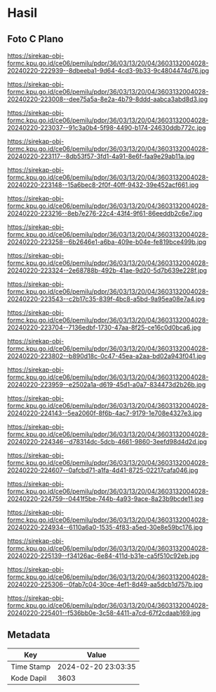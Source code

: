 # Hasil

## Foto C Plano

https://sirekap-obj-formc.kpu.go.id/ce06/pemilu/pdpr/36/03/13/20/04/3603132004028-20240220-222939--8dbeeba1-9d64-4cd3-9b33-9c4804474d76.jpg

https://sirekap-obj-formc.kpu.go.id/ce06/pemilu/pdpr/36/03/13/20/04/3603132004028-20240220-223008--dee75a5a-8e2a-4b79-8ddd-aabca3abd8d3.jpg

https://sirekap-obj-formc.kpu.go.id/ce06/pemilu/pdpr/36/03/13/20/04/3603132004028-20240220-223037--91c3a0b4-5f98-4490-b174-24630ddb772c.jpg

https://sirekap-obj-formc.kpu.go.id/ce06/pemilu/pdpr/36/03/13/20/04/3603132004028-20240220-223117--8db53f57-3fd1-4a91-8e6f-faa9e29ab11a.jpg

https://sirekap-obj-formc.kpu.go.id/ce06/pemilu/pdpr/36/03/13/20/04/3603132004028-20240220-223148--15a6bec8-2f0f-40ff-9432-39e452acf661.jpg

https://sirekap-obj-formc.kpu.go.id/ce06/pemilu/pdpr/36/03/13/20/04/3603132004028-20240220-223216--8eb7e276-22c4-43f4-9f61-86eeddb2c6e7.jpg

https://sirekap-obj-formc.kpu.go.id/ce06/pemilu/pdpr/36/03/13/20/04/3603132004028-20240220-223258--6b2646e1-a6ba-409e-b04e-fe819bce499b.jpg

https://sirekap-obj-formc.kpu.go.id/ce06/pemilu/pdpr/36/03/13/20/04/3603132004028-20240220-223324--2e68788b-492b-41ae-9d20-5d7b639e228f.jpg

https://sirekap-obj-formc.kpu.go.id/ce06/pemilu/pdpr/36/03/13/20/04/3603132004028-20240220-223543--c2b17c35-839f-4bc8-a5bd-9a95ea08e7a4.jpg

https://sirekap-obj-formc.kpu.go.id/ce06/pemilu/pdpr/36/03/13/20/04/3603132004028-20240220-223704--7136edbf-1730-47aa-8f25-ce16c0d0bca6.jpg

https://sirekap-obj-formc.kpu.go.id/ce06/pemilu/pdpr/36/03/13/20/04/3603132004028-20240220-223802--b890d18c-0c47-45ea-a2aa-bd02a943f041.jpg

https://sirekap-obj-formc.kpu.go.id/ce06/pemilu/pdpr/36/03/13/20/04/3603132004028-20240220-223959--e2502a1a-d619-45d1-a0a7-834473d2b26b.jpg

https://sirekap-obj-formc.kpu.go.id/ce06/pemilu/pdpr/36/03/13/20/04/3603132004028-20240220-224143--5ea2060f-8f6b-4ac7-9179-1e708e4327e3.jpg

https://sirekap-obj-formc.kpu.go.id/ce06/pemilu/pdpr/36/03/13/20/04/3603132004028-20240220-224346--d78314dc-5dcb-4661-9860-3eefd98d4d2d.jpg

https://sirekap-obj-formc.kpu.go.id/ce06/pemilu/pdpr/36/03/13/20/04/3603132004028-20240220-224607--0afcbd71-a1fa-4d41-8725-02217cafa046.jpg

https://sirekap-obj-formc.kpu.go.id/ce06/pemilu/pdpr/36/03/13/20/04/3603132004028-20240220-224759--0441f5be-744b-4a93-9ace-8a23b9bcde11.jpg

https://sirekap-obj-formc.kpu.go.id/ce06/pemilu/pdpr/36/03/13/20/04/3603132004028-20240220-224934--6110a6a0-1535-4f83-a5ed-30e8e59bc176.jpg

https://sirekap-obj-formc.kpu.go.id/ce06/pemilu/pdpr/36/03/13/20/04/3603132004028-20240220-225139--f34126ac-6e84-411d-b31e-ca5f510c92eb.jpg

https://sirekap-obj-formc.kpu.go.id/ce06/pemilu/pdpr/36/03/13/20/04/3603132004028-20240220-225306--0fab7c04-30ce-4ef1-8d49-aa5dcb1d757b.jpg

https://sirekap-obj-formc.kpu.go.id/ce06/pemilu/pdpr/36/03/13/20/04/3603132004028-20240220-225401--f536bb0e-3c58-4411-a7cd-67f2cdaab169.jpg


## Metadata

| Key        | Value               |
| ---------- | ------------------- |
| Time Stamp | 2024-02-20 23:03:35 |
| Kode Dapil | 3603                |



